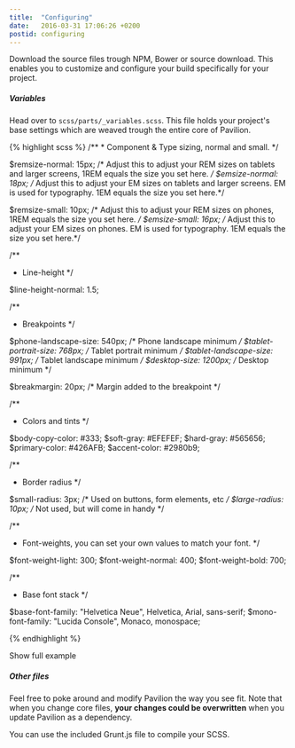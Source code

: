 ```yaml
---
title:  "Configuring"
date:   2016-03-31 17:06:26 +0200
postid: configuring
---
```


Download the source files trough NPM, Bower or source download.
This enables you to customize and configure your build specifically for your project.

##### Variables
Head over to `scss/parts/_variables.scss`. This file holds your project's base settings which are weaved trough the entire core
of Pavilion. 

<div class="collapsor">
{% highlight scss %}
/**
  * Component & Type sizing, normal and small.
  */

$remsize-normal: 15px; /* Adjust this to adjust your REM sizes on tablets and larger screens, 1REM equals the size you set here. */
$emsize-normal: 18px;  /* Adjust this to adjust your EM sizes on tablets and larger screens. EM is used for typography. 1EM equals the size you set here.*/

$remsize-small: 10px; /* Adjust this to adjust your REM sizes on phones, 1REM equals the size you set here. */
$emsize-small: 16px;  /* Adjust this to adjust your EM sizes on phones. EM is used for typography. 1EM equals the size you set here.*/

/**
  * Line-height
  */

$line-height-normal: 1.5; 

/**
  * Breakpoints
  */

$phone-landscape-size: 540px;    /* Phone landscape minimum */
$tablet-portrait-size: 768px;    /* Tablet portrait minimum */
$tablet-landscape-size: 991px;   /* Tablet landscape minimum */
$desktop-size: 1200px;           /* Desktop minimum */

$breakmargin: 20px;              /* Margin added to the breakpoint */

/**
  * Colors and tints
  */

$body-copy-color: #333;
$soft-gray: #EFEFEF;
$hard-gray: #565656;
$primary-color: #426AFB;
$accent-color: #2980b9;

/**
  * Border radius
  */

$small-radius: 3px; /* Used on buttons, form elements, etc */
$large-radius: 10px; /* Not used, but will come in handy */

/**
  * Font-weights, you can set your own values to match your font.
  */

$font-weight-light: 300;
$font-weight-normal: 400;
$font-weight-bold: 700;

/**
  * Base font stack
  */

$base-font-family: "Helvetica Neue", Helvetica, Arial, sans-serif;
$mono-font-family: "Lucida Console", Monaco, monospace;

{% endhighlight %}
    <div class="uncollapse">
        Show full example
    </div>
</div>

##### Other files
Feel free to poke around and modify Pavilion the way you see fit. Note that when you change core files, **your changes could be overwritten** when you update Pavilion as a
dependency.

You can use the included Grunt.js file to compile your SCSS.